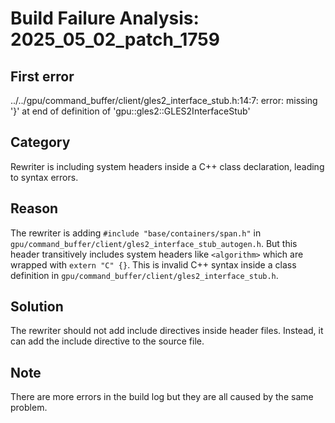 # Build Failure Analysis: 2025_05_02_patch_1759

## First error

../../gpu/command_buffer/client/gles2_interface_stub.h:14:7: error: missing '}' at end of definition of 'gpu::gles2::GLES2InterfaceStub'

## Category
Rewriter is including system headers inside a C++ class declaration, leading to syntax errors.

## Reason
The rewriter is adding `#include "base/containers/span.h"` in `gpu/command_buffer/client/gles2_interface_stub_autogen.h`. But this header transitively includes system headers like `<algorithm>` which are wrapped with `extern "C" {}`. This is invalid C++ syntax inside a class definition in `gpu/command_buffer/client/gles2_interface_stub.h`.

## Solution
The rewriter should not add include directives inside header files. Instead, it can add the include directive to the source file.

## Note
There are more errors in the build log but they are all caused by the same problem.
